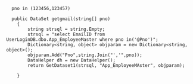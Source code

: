 
      pno in (123456,123457)
      
      public DataSet getgmail(string[] pno)
        {
            string strsql = string.Empty;
            strsql = "select EmailID from UserLoginDB.dbo.App_EmployeeMaster where pno in('@Pno')";
            Dictionary<string, object> objparam = new Dictionary<string, object>();
            objparam.Add("Pno",string.Join("','",pno));
            DataHelper dh = new DataHelper();
            return GetDataset1(strsql, "App_EmployeeMAster", objparam);

        }
